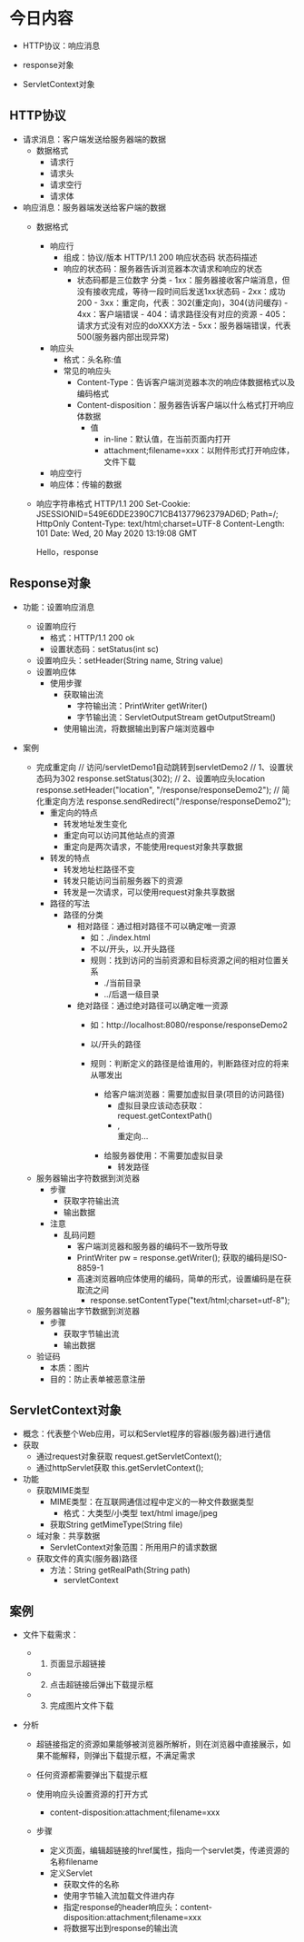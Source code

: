 # 今日内容
- HTTP协议：响应消息

- response对象

- ServletContext对象

## HTTP协议
- 请求消息：客户端发送给服务器端的数据
    - 数据格式
        - 请求行
        - 请求头
        - 请求空行
        - 请求体
- 响应消息：服务器端发送给客户端的数据
    - 数据格式
        - 响应行
            - 组成：协议/版本 HTTP/1.1 200 响应状态码 状态码描述
            - 响应的状态码：服务器告诉浏览器本次请求和响应的状态
                - 状态码都是三位数字
                     分类
                        - 1xx：服务器接收客户端消息，但没有接收完成，等待一段时间后发送1xx状态码
                        - 2xx：成功200
                        - 3xx：重定向，代表：302(重定向)，304(访问缓存)
                        - 4xx：客户端错误
                            - 404：请求路径没有对应的资源
                            - 405：请求方式没有对应的doXXX方法
                        - 5xx：服务器端错误，代表500(服务器内部出现异常)
        - 响应头
            - 格式：头名称:值
            - 常见的响应头
                - Content-Type：告诉客户端浏览器本次的响应体数据格式以及编码格式
                - Content-disposition：服务器告诉客户端以什么格式打开响应体数据
                    - 值
                        - in-line：默认值，在当前页面内打开
                        - attachment;filename=xxx：以附件形式打开响应体，文件下载
        - 响应空行
        - 响应体：传输的数据
    - 响应字符串格式
        HTTP/1.1 200 
        Set-Cookie: JSESSIONID=549E6DDE2390C71CB41377962379AD6D; Path=/; HttpOnly
        Content-Type: text/html;charset=UTF-8
        Content-Length: 101
        Date: Wed, 20 May 2020 13:19:08 GMT
        
        <html>
          <head>
            <title>$Title$</title>
          </head>
          <body>
          Hello，response
          </body>
        </html>
        
## Response对象
- 功能：设置响应消息
    - 设置响应行
        - 格式：HTTP/1.1 200 ok
        - 设置状态码：setStatus(int sc)
    - 设置响应头：setHeader(String name, String value)
    - 设置响应体
        - 使用步骤
            - 获取输出流
                - 字符输出流：PrintWriter getWriter()
                - 字节输出流：ServletOutputStream getOutputStream()
            - 使用输出流，将数据输出到客户端浏览器中

- 案例
    - 完成重定向
        // 访问/servletDemo1自动跳转到servletDemo2
            // 1、设置状态码为302
        response.setStatus(302);
            // 2、设置响应头location
        response.setHeader("location", "/response/responseDemo2");
        // 简化重定向方法
        response.sendRedirect("/response/responseDemo2");
        - 重定向的特点
            - 转发地址发生变化
            - 重定向可以访问其他站点的资源
            - 重定向是两次请求，不能使用request对象共享数据
        - 转发的特点
            - 转发地址栏路径不变
            - 转发只能访问当前服务器下的资源
            - 转发是一次请求，可以使用request对象共享数据
        - 路径的写法
            - 路径的分类
                - 相对路径：通过相对路径不可以确定唯一资源
                    - 如：./index.html
                    - 不以/开头，以.开头路径
                    - 规则：找到访问的当前资源和目标资源之间的相对位置关系
                        - ./当前目录
                        - ../后退一级目录
                - 绝对路径：通过绝对路径可以确定唯一资源
                    - 如：http://localhost:8080/response/responseDemo2
                    - 以/开头的路径
                    
                    - 规则：判断定义的路径是给谁用的，判断路径对应的将来从哪发出
                        - 给客户端浏览器：需要加虚拟目录(项目的访问路径)
                            - 虚拟目录应该动态获取：request.getContextPath()
                            - <a>, <form>重定向...
                        - 给服务器使用：不需要加虚拟目录
                            - 转发路径              
    - 服务器输出字符数据到浏览器
        - 步骤
            - 获取字符输出流
            - 输出数据
        - 注意
            - 乱码问题
                - 客户端浏览器和服务器的编码不一致所导致
                - PrintWriter pw = response.getWriter(); 获取的编码是ISO-8859-1
                - 高速浏览器响应体使用的编码，简单的形式，设置编码是在获取流之间
                    - response.setContentType("text/html;charset=utf-8");
    - 服务器输出字节数据到浏览器
        - 步骤
            - 获取字节输出流
            - 输出数据
    - 验证码
        - 本质：图片
        - 目的：防止表单被恶意注册
        
## ServletContext对象
- 概念：代表整个Web应用，可以和Servlet程序的容器(服务器)进行通信
- 获取
    - 通过request对象获取
        request.getServletContext();
    - 通过httpServlet获取
        this.getServletContext();
- 功能
     - 获取MIME类型
        - MIME类型：在互联网通信过程中定义的一种文件数据类型
            - 格式：大类型/小类型  text/html     image/jpeg
        - 获取String getMimeType(String file)  
     - 域对象：共享数据
        - ServletContext对象范围：所用用户的请求数据
     - 获取文件的真实(服务器)路径
        - 方法：String getRealPath(String path)
            -  servletContext
            
## 案例
- 文件下载需求：
	- 1. 页面显示超链接
	- 2. 点击超链接后弹出下载提示框
	- 3. 完成图片文件下载

- 分析
    - 超链接指定的资源如果能够被浏览器所解析，则在浏览器中直接展示，如果不能解释，则弹出下载提示框，不满足需求
    - 任何资源都需要弹出下载提示框
    - 使用响应头设置资源的打开方式
        - content-disposition:attachment;filename=xxx
    
    - 步骤
        - 定义页面，编辑超链接的href属性，指向一个servlet类，传递资源的名称filename 
        - 定义Servlet
            - 获取文件的名称
            - 使用字节输入流加载文件进内存
            - 指定response的header响应头：content-disposition:attachment;filename=xxx
            - 将数据写出到response的输出流